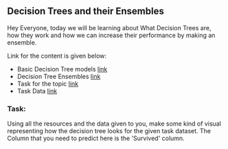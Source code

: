 ## Decision Trees and their Ensembles

Hey Everyone, today we will be learning about What Decision Trees are, how they work and how we can increase their performance by making an ensemble.

Link for the content is given below:

- Basic Decision Tree models [link](./Decision_Trees.ipynb)
- Decision Tree Ensembles [link](./Decision_Tree_Ensembles-Bagging_and_Boosting.ipynb) 
- Task for the topic [link](./Decision_Tree_Task.ipynb)
- Task Data [link](./task_data.csv)

### Task:

Using all the resources and the data given to you, make some kind of visual representing how the decision tree looks for the given task dataset. The Column that you need to predict here is the 'Survived' column.
